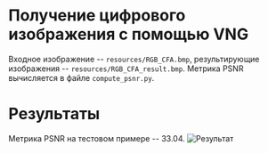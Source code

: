 # Получение цифрового изображения с помощью VNG
Входное изображение -- `resources/RGB_CFA.bmp`, результирующие изображения -- `resources/RGB_CFA_result.bmp`. Метрика PSNR вычисляется в файле `compute_psnr.py`.
# Результаты
Метрика PSNR на тестовом примере -- 33.04.
![Результат](https://github.com/Khaymon/cv_course_2022/blob/homework1/homework1/resources/RGB_CFA_result.bmp "Результат")
